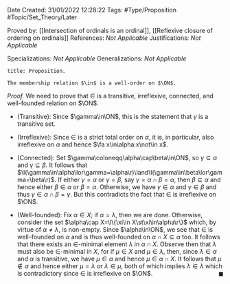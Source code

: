 <div class="topSpace"></div>

Date Created: 31/01/2022 12:28:22
Tags: #Type/Proposition #Topic/Set_Theory/Later

Proved by: [[Intersection of ordinals is an ordinal]], [[Reflexive closure of ordering on ordinals]]
References: <i>Not Applicable</i>
Justifications: <i>Not Applicable</i>

Specializations: <i>Not Applicable</i>
Generalizations: <i>Not Applicable</i>

``` ad-Proposition
title: Proposition.

The membership relation $\in$ is a well-order on $\ON$.

```

<i>Proof.</i> We need to prove that $\in$ is a transitive, irreflexive, connected, and well-founded relation on $\ON$.
* (Transitive): Since $\gamma\in\ON$, this is the statement that $\gamma$ is a transitive set.

* (Irreflexive): Since $\in$ is a strict total order on $\alpha$, it is, in particular, also irreflexive on $\alpha$ and hence $\fa x\in\alpha:x\not\in x$.
* (Connected): Set $\gamma\coloneqq\alpha\cap\beta\in\ON$, so $\gamma\subseteq\alpha$ and $\gamma\subseteq\beta$. It follows that $\l(\gamma\in\alpha\lor\gamma=\alpha\r)\land\l(\gamma\in\beta\lor\gamma=\beta\r)$. If either $\gamma=\alpha$ or $\gamma=\beta$, say $\gamma=\alpha\cap\beta=\alpha$, then $\beta\subseteq\alpha$ and hence either $\beta\in\alpha$ or $\beta=\alpha$. Otherwise, we have $\gamma\in\alpha$ and $\gamma\in\beta$ and thus $\gamma\in\alpha\cap\beta=\gamma$. But this contradicts the fact that $\in$ is irreflexive on $\ON$.
* (Well-founded): Fix $\alpha\in X$; if $\alpha=\lambda$, then we are done. Otherwise, consider the set $\alpha\cap X=\l\{\xi\in X\st\xi\in\alpha\r\}$ which, by virtue of $\alpha\neq\lambda$, is non-empty. Since $\alpha\in\ON$, we see that $\in$ is well-founded on $\alpha$ and is thus well-founded on $\alpha\cap X\subseteq\alpha$ too. It follows that there exists an $\in$-minimal element $\lambda$ in $\alpha\cap X$. Observe then that $\lambda$ must also be $\in$-minimal in $X$, for if $\mu\in X$ and $\mu\in\lambda$, then, since $\lambda\in\alpha$ and $\alpha$ is transitive, we have $\mu\in\alpha$ and hence $\mu\in\alpha\cap X$. It follows that $\mu\not\in\alpha$ and hence either $\mu=\lambda$ or $\lambda\in\mu$, both of which implies $\lambda\in\lambda$ which is contradictory since $\in$ is irreflexive on $\ON$.<span style="float:right;">$\blacksquare$</span>
